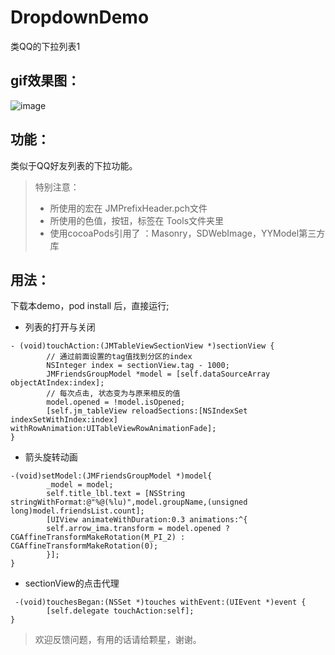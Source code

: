 # DropdownDemo
 
类QQ的下拉列表1
## gif效果图：

![image](https://im4.ezgif.com/tmp/ezgif-4-f79dcea15024.gif)

## 功能：
类似于QQ好友列表的下拉功能。
> 特别注意：
> * 所使用的宏在 JMPrefixHeader.pch文件
> * 所使用的色值，按钮，标签在 Tools文件夹里
> * 使用cocoaPods引用了 ：Masonry，SDWebImage，YYModel第三方库

## 用法：
下载本demo，pod install 后，直接运行; 
* 列表的打开与关闭

```
- (void)touchAction:(JMTableViewSectionView *)sectionView {
        // 通过前面设置的tag值找到分区的index
        NSInteger index = sectionView.tag - 1000;
        JMFriendsGroupModel *model = [self.dataSourceArray objectAtIndex:index];
        // 每次点击, 状态变为与原来相反的值
        model.opened = !model.isOpened;
        [self.jm_tableView reloadSections:[NSIndexSet indexSetWithIndex:index]   withRowAnimation:UITableViewRowAnimationFade];
}
```
*  箭头旋转动画
```
-(void)setModel:(JMFriendsGroupModel *)model{
        _model = model;  
        self.title_lbl.text = [NSString stringWithFormat:@"%@(%lu)",model.groupName,(unsigned long)model.friendsList.count];       
        [UIView animateWithDuration:0.3 animations:^{        
        self.arrow_ima.transform = model.opened ? CGAffineTransformMakeRotation(M_PI_2) : CGAffineTransformMakeRotation(0);
        }];       
}
```
* sectionView的点击代理
```
 -(void)touchesBegan:(NSSet *)touches withEvent:(UIEvent *)event {
        [self.delegate touchAction:self];
}
```

> 欢迎反馈问题，有用的话请给颗星，谢谢。
